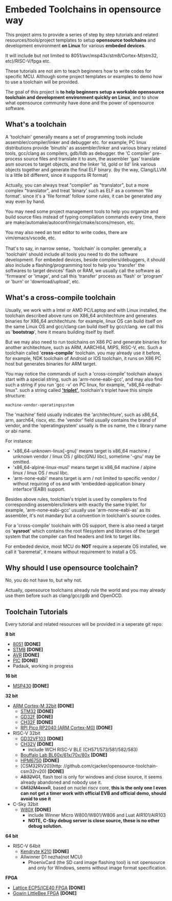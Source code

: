 # Embeded Toolchains in opensource way

This project aims to provide a series of step by step tutorials and related resources/tools/project templates to setup **opensource toolchains** and development environment **on Linux** for various **embeded devices**. 

It will include but not limited to 8051/avr/msp43x/stm8/Cortex-M(stm32, etc)/RISC-V/fpga etc. 

These tutorials are not aim to teach beginners how to write codes for specific MCU. Although some project templates or examples to demo how to use a toolchain will be provided.

The goal of this project is **to help beginners setup a workable opensource toolchain and development environment quickly on Linux**, and to show what opensource community have done and the power of opensource software.

## What's a toolchain

A 'toolchain' generally means a set of programming tools include assembler/compiler/linker and debugger etc. for example, PC linux distributions provide 'binutils' as assembler/linker and various binary related tools, gcc/clang as compilers, gdb/lldb as debugger. the 'C compiler' pre-process source files and translate it to asm, the assembler 'gas' translate asm sources to target objects, and the linker 'ld, gold or lld' link various objects together and generate the final ELF binary. (by the way, Clang/LLVM is a little bit different, since it supports IR format)

Actually, you can always treat "compiler" as "translator", but a more complex "translator", and treat 'binary' such as ELF as a common 'file format'. since it's a 'file format' follow some rules, it can be generated any way even by hand.

You may need some project management tools to help you organize and build source files instead of typing compilation commands every time, there are make/automake/autoconf/ninja/cmake/scons/meson, etc.

You may also need an text editor to write codes, there are vim/emacs/vscode, etc.

That's to say, in narrow sense，'toolchain' is compiler. generally, a 'toolchain' should include all tools you need to do the software development. For embeded devices, beside compilers/debuggers, it should also include a flashing/programming tool to help you 'transfer' the softwares to target devices' flash or RAM, we usually call the software as 'firmware' or 'image', and call this 'transfer' process as 'flash' or 'program' or 'burn' or 'download/upload', etc. 

## What's a cross-compile toolchain

Usually, we work with a Intel or AMD PC/Laptop and with Linux installed, the toolchain described above runs on X86_64 architechture and generates binaries for X86_64 architechture. for example, linux OS can build itself on the same Linux OS and gcc/clang can build itself by gcc/clang. we call this as '**bootstrap**', here it means building itself by itself.

But we may also need to run toolchains on X86 PC and generate binaries for another architechture, such as ARM, AARCH64, MIPS, RISC-V, etc. Such a toolchain called '**cross-compile**' toolchain. you may already use it before, for example, NDK toolchain of Android or IOS toolchain, it runs on X86 PC host but generates binaries for ARM target.

You may notice the commands of such a 'cross-compile' toolchain always start with a special string, such as 'arm-none-eabi-gcc', and may also find such a string if you run 'gcc -v' on PC linux, for example, "x86_64-redhat-linux". such a string called **['triplet'](https://wiki.osdev.org/Target_Triplet)**, toolchain's triplet have this simple structure: 

```
machine-vendor-operatingsystem
```

The 'machine' field usually indicates the 'architechture', such as x86_64, arm, aarch64, riscv, etc. the 'vendor' field usually contains the brand of vendor, and the 'operatingsystem' usually is the os name, the c library name or abi name.

For instance:

* 'x86_64-unknown-linux[-gnu]' means target is x86_64 machine / unknown vendor / linux OS / glibc(GNU libc), sometime '-gnu' may be omitted.
* 'x86_64-alpine-linux-musl' means target is x86_64 machine / alpine linux / linux OS / musl libc.
* 'arm-none-eabi' means target is arm / not limited to specific vendor / without requiring of os and with 'embedded-application binary interface'(EABI) support.

Besides above rules, toolchian's triplet is used by compilers to find corresponding assemblers/linkers with exactly the same triplet. for example, 'arm-none-eabi-gcc' usually use 'arm-none-eabi-as' as its assembler, it's not mandary but a convention in toolchain's source codes.

For a 'cross-compile' toolchain with OS support, there is also need a target os '**sysroot**' which contains the root filesystem and libraries of the target system that the compiler can find headers and link to target libs.

For embeded device, most MCU do **NOT** require a seperate OS installed, we call it 'baremetal', it means without requirement to install a OS.

## Why should I use opensource toolchain?

No, you do not have to, but why not.

Actually, opensource toolchains already rule the world and you may already use them before such as clang/gcc/gdb and OpenOCD.

## Toolchain Tutorials

Every tutorial and related resources will be provided in a seperate git repo:

**8 bit**
- [8051](https://github.com/cjacker/opensource-toolchain-8051) **[DONE]**
- [STM8](https://github.com/cjacker/opensource-toolchain-stm8) **[DONE]**
- [AVR](https://github.com/cjacker/opensource-toolchain-avr) **[DONE]**
- [PIC](https://github.com/cjacker/opensource-toolchain-pic) **[DONE]**
- Padauk, working in progress

**16 bit**
- [MSP430](https://github.com/cjacker/opensource-toolchain-msp430) **[DONE]**

**32 bit**
- [ARM Cortex-M 32bit](https://github.com/cjacker/opensource-toolchain-stm32) **[DONE]**
  + [STM32](https://github.com/cjacker/opensource-toolchain-stm32) **[DONE]**
  + [GD32F](https://github.com/cjacker/opensource-toolchain-stm32) **[DONE]**
  + [CH32F](https://github.com/cjacker/opensource-toolchain-stm32) **[DONE]**
  + [RPI Pico RP2040 (ARM Cortex-M0)](https://github.com/cjacker/opensource-toolchain-rp2040) **[DONE]**
- RISC-V 32bit
  + [GD32VF103](https://github.com/cjacker/opensource-toolchain-gd32vf103) **[DONE]**
  + [CH32V](https://github.com/cjacker/opensource-toolchain-ch32v) **[DONE]** 
    - include WCH RISC-V BLE (CH571/573/581/582/583)
  + [Bouffalo Lab BL60x/61x/70x/80x](https://github.com/cjacker/opensource-toolchain-bouffalo-lab) **[DONE]**
  + [HPM6750](https://github.com/cjacker/opensource-toolchain-hpm6750) **[DONE]**
  + [CSM32RV20](http: //github.com/cjacker/opensource-toolchain-csm32rv20) **[DONE]**
  + ~~AB32VG1~~, flash tool is only for windows and close source, it seems already abandoned and nobody use it.
  + ~~CM32M4xxxR~~, based on nuclei riscv core, **this is the only one I even can not get a timer work with official EVB and official demo, should avoid to use it**
- C-Sky 32bit
  + [W80X](https://github.com/cjacker/opensource-toolchain-w80x) **[DONE]**
    - include Winner Micro W800/W801/W806 and Luat AIR101/AIR103
    - **NOTE, C-Sky debug server is close source, these is no other debug solution.**

**64 bit**
- RISC-V 64bit
  + [Kendryte K210](https://github.com/cjacker/opensource-toolchain-kendryte) **[DONE]**
  + Allwinner D1 nezha(not MCU)
    - PhoenixCard (the SD card image flashing tool) is not opensource and only for Windows, seems without image format specification.

**FPGA**
- [Lattice ECP5/ICE40 FPGA](https://github.com/cjacker/opensource-toolchain-fpga) **[DONE]**
- [Gowin LittleBee FPGA](https://github.com/cjacker/opensource-toolchain-fpga) **[DONE]**

